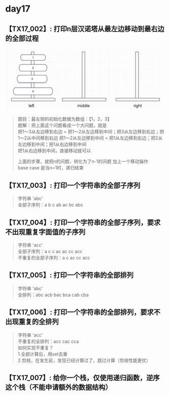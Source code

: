# day17

## 【TX17_002】: 打印n层汉诺塔从最左边移动到最右边的全部过程
![Alt](../img/TX17_汉诺塔.png)
> 题目：最左侧的初始化数据为数组：【1，2，3】    
> 题解：把上面这个问题看成一个大问题，就是   
> 把1～3从左边移到右边 = 把1～2从左边移到中间；把3从左边移到右边；把1～2从中间移到右边
> 把1～2从左边移到中间 = 把1从左边移到右边；把2从左边移到中间；把1从右边移到中间   
> 把1从右边移到中间，直接移动就可以
> 
> 上面的步骤，就把n的问题，转化为了n-1的问题 加上一个移动操作   
> base case 是当n=1时，递归结束

## 【TX17_003】: 打印一个字符串的全部子序列
> 字符串 'abc'   
> 全部子序列：a b c ab ac bc abc

## 【TX17_004】: 打印一个字符串的全部子序列，要求不出现重复字面值的子序列
> 字符串 'acc'   
> 全部子序列：a c c ac ac cc acc  
> 不重复的全部子序列：a c ac cc acc
> 
## 【TX17_005】: 打印一个字符串的全部排列
> 字符串 'abc'   
> 全排列：abc acb bac bca cab cba

## 【TX17_006】: 打印一个字符串的全部排列，要求不出现重复的全排列
> 字符串 'acc'   
> 不重复的全排列：acc cac cca   
> 如何实现不重复？   
> 1.全部计算后，用set去重     
> 2.剪枝，在发生前，发现已经计算过了，跳过计算（剪枝性能更优）   

## 【TX17_007】: 给你一个栈，仅使用递归函数，逆序这个栈（不能申请额外的数据结构）
> 